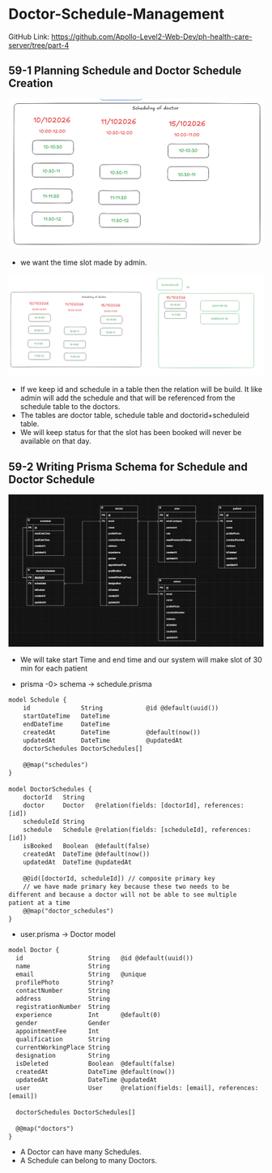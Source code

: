 # Doctor-Schedule-Management

GitHub Link: https://github.com/Apollo-Level2-Web-Dev/ph-health-care-server/tree/part-4

## 59-1 Planning Schedule and Doctor Schedule Creation

![alt text](image.png)

- we want the time slot made by admin. 

![alt text](image-2.png)

- If we keep id and schedule in a table then the relation will be build. It like admin will add the schedule and that will be referenced from the schedule table to the doctors.
- The tables are doctor table, schedule table and doctorid+scheduleid table. 
- We will keep status for that the slot has been booked will never be available on that day. 

## 59-2 Writing Prisma Schema for Schedule and Doctor Schedule

![alt text](image-4.png)

- We will take start Time and end time and our system will make slot of 30 min for each patient 

- prisma -0> schema -> schedule.prisma

```prisma 
model Schedule {
    id              String            @id @default(uuid())
    startDateTime   DateTime
    endDateTime     DateTime
    createdAt       DateTime          @default(now())
    updatedAt       DateTime          @updatedAt
    doctorSchedules DoctorSchedules[]

    @@map("schedules")
}

model DoctorSchedules {
    doctorId   String
    doctor     Doctor   @relation(fields: [doctorId], references: [id])
    scheduleId String
    schedule   Schedule @relation(fields: [scheduleId], references: [id])
    isBooked   Boolean  @default(false)
    createdAt  DateTime @default(now())
    updatedAt  DateTime @updatedAt

    @@id([doctorId, scheduleId]) // composite primary key 
    // we have made primary key because these two needs to be different and because a doctor will not be able to see multiple patient at a time 
    @@map("doctor_schedules")
}
```
- user.prisma -> Doctor model 

```prisma
model Doctor {
  id                  String   @id @default(uuid())
  name                String
  email               String   @unique
  profilePhoto        String?
  contactNumber       String
  address             String
  registrationNumber  String
  experience          Int      @default(0)
  gender              Gender
  appointmentFee      Int
  qualification       String
  currentWorkingPlace String
  designation         String
  isDeleted           Boolean  @default(false)
  createdAt           DateTime @default(now())
  updatedAt           DateTime @updatedAt
  user                User     @relation(fields: [email], references: [email])

  doctorSchedules DoctorSchedules[]

  @@map("doctors")
}
```

- A Doctor can have many Schedules.
- A Schedule can belong to many Doctors.